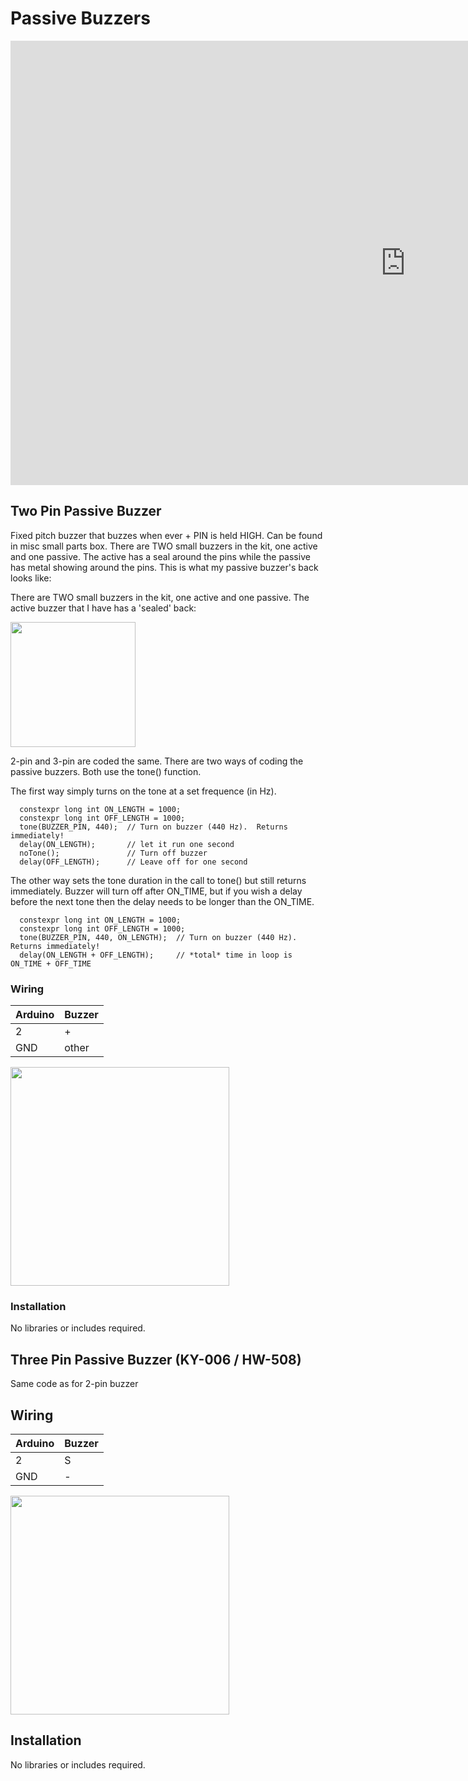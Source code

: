 # Passive Buzzers

<iframe width="1264" height="711" src="https://www.youtube.com/embed/rrHpzDxW1Xg" title="ADVK2 Active and Passive Buzzer" frameborder="0" allow="accelerometer; autoplay; clipboard-write; encrypted-media; gyroscope; picture-in-picture; web-share" allowfullscreen></iframe>

## Two Pin Passive Buzzer
Fixed pitch buzzer that buzzes when ever + PIN is held HIGH.  Can be found in misc small parts box.  There
are TWO small buzzers in the kit, one active and one passive.  The active has a seal around the pins while
the passive has metal showing around the pins.  This is what my passive buzzer's back looks like:

 There are TWO small buzzers in the kit, one active and one passive.  The active buzzer that I have has a 'sealed' back:

<img src="https://user-images.githubusercontent.com/15940/207705848-e44a0dec-28ed-4292-8348-0756403816c2.jpeg" width="200">

2-pin and 3-pin are coded the same.  There are two ways of coding the passive buzzers.  Both use the tone() function.

The first way simply turns on the tone at a set frequence (in Hz).
```
  constexpr long int ON_LENGTH = 1000;
  constexpr long int OFF_LENGTH = 1000;
  tone(BUZZER_PIN, 440);  // Turn on buzzer (440 Hz).  Returns immediately!
  delay(ON_LENGTH);       // let it run one second
  noTone();               // Turn off buzzer
  delay(OFF_LENGTH);      // Leave off for one second
```

The other way sets the tone duration in the call to tone() but still returns immediately.  Buzzer will turn off after ON_TIME, but if you wish a delay
before the next tone then the delay needs to be longer than the ON_TIME.
```
  constexpr long int ON_LENGTH = 1000;
  constexpr long int OFF_LENGTH = 1000;
  tone(BUZZER_PIN, 440, ON_LENGTH);  // Turn on buzzer (440 Hz).  Returns immediately!
  delay(ON_LENGTH + OFF_LENGTH);     // *total* time in loop is ON_TIME + OFF_TIME
```

### Wiring
| Arduino | Buzzer |
| --- | --- |
| 2 | + |
| GND | other |

<img src="2PinPassiveBuzzer.png" width="350">

### Installation
No libraries or includes required.

## Three Pin Passive Buzzer (KY-006 / HW-508)
Same code as for 2-pin buzzer

## Wiring
| Arduino | Buzzer |
| --- | --- |
| 2 | S |
| GND | - |

<img src="3PinPassiveBuzzer.png" width="350">

## Installation
No libraries or includes required.
